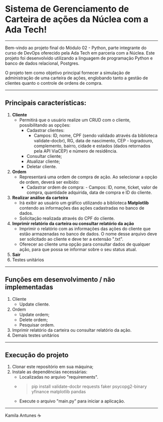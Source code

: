 # Sistema de Gerenciamento de Carteira de ações da Núclea com a Ada Tech!
<hr>

Bem-vindo ao projeto final do Módulo 02 - Python, parte integrante do curso de DevOps oferecido pela Ada Tech em parceria com a Núclea. Este projeto foi desenvolvido utilizando a linguagem de programação Python e banco de dados relacional, Postgres.

O projeto tem como objetivo principal fornecer a simulação de administração de uma carteira de ações, englobando tanto a gestão de clientes quanto o controle de ordens de compra.
<hr>

## Principais características:
1. **Cliente**
   - Permitirá que o usuário realize um CRUD com o cliente, possibilitando as opções:
      - Cadastrar clientes:
           - Campos: ID, nome, CPF (sendo validado através da biblioteca validate-docbr), RG, data de nascimento, CEP - logradouro, complemento, bairro, cidade e estados (dados retornados pela API ViaCEP) e número de residência.
      - Consultar cliente;
      - Atualizar cliente;
      - Deletar cliente.
2. **Ordem**
   - Representará uma ordem de compra de ação. Ao selecionar a opção de ordem, deverá ser exibido:
      - Cadastrar ordem de compra:
            - Campos: ID, nome, ticket, valor de compra, quantidade adquirida, data de compra e ID do cliente.
3. **Realizar análise da carteira**
   - Irá exibir ao usuário um gráfico utilizando a biblioteca **Matplotlib** contendo as informações das ações cadastradas no banco de dados.
   - Solicitação realizada através do CPF do cliente.
4. **Imprimir relatório da carteira ou consultar relatório da ação**
   - Imprimir o relatório com as informações das ações do cliente que estão armazenadas no banco de dados. O nome desse arquivo deve ser solicitado ao cliente e deve ter a extensão ".txt".
   - Oferecer ao cliente uma opção para consultar dados de qualquer ação, para que possa se informar sobre o seu status atual.
5. **Sair**
6. Testes unitários
<hr>

## Funções em desenvolvimento / não implementadas
1. Cliente
   - Update cliente.
2. Ordem
    - Update ordem;
    - Delete ordem;
    - Pesquisar ordem.
3. Imprimir relatório da carteira ou consultar relatório da ação.
4. Demais testes unitários

<hr>

## Execução do projeto
1. Clonar este repositório em sua máquina;
2. Instale as dependências necessárias:
   - Localizadas no arquivo "requirements".
   - > pip install validate-docbr requests faker psycopg2-binary yfinance matplotlib pandas
   - Execute o arquivo "main.py" para iniciar a aplicação.

<hr>

Kamila Antunes ☕